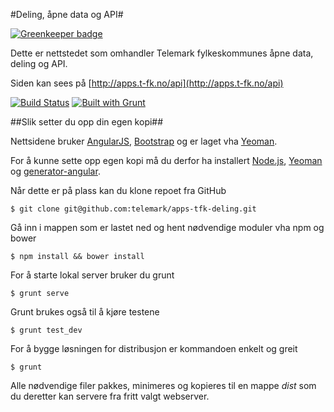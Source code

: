 #Deling, åpne data og API#

[![Greenkeeper badge](https://badges.greenkeeper.io/telemark/apps-tfk-deling.svg)](https://greenkeeper.io/)

Dette er nettstedet som omhandler Telemark fylkeskommunes åpne data, deling og API.

Siden kan sees på [http://apps.t-fk.no/api](http://apps.t-fk.no/api)

[![Build Status](https://travis-ci.org/telemark/apps-tfk-deling.png?branch=master)](https://travis-ci.org/telemark/apps-tfk-deling) [![Built with Grunt](https://cdn.gruntjs.com/builtwith.png)](http://gruntjs.com/)

##Slik setter du opp din egen kopi##

Nettsidene bruker [AngularJS](http://angularjs.org/), [Bootstrap](http://getbootstrap.com/) og er laget vha [Yeoman](http://yeoman.io/).

For å kunne sette opp egen kopi må du derfor ha installert [Node.js](http://nodejs.org/), [Yeoman](http://yeoman.io/) og [generator-angular](https://github.com/yeoman/generator-angular).

Når dette er på plass kan du klone repoet fra GitHub

```
$ git clone git@github.com:telemark/apps-tfk-deling.git
```

Gå inn i mappen som er lastet ned og hent nødvendige moduler vha npm og bower

```
$ npm install && bower install
```

For å starte lokal server bruker du grunt

```
$ grunt serve
```

Grunt brukes også til å kjøre testene

```
$ grunt test_dev
```

For å bygge løsningen for distribusjon er kommandoen enkelt og greit

```
$ grunt
```

Alle nødvendige filer pakkes, minimeres og kopieres til en mappe *dist* som du deretter kan servere fra fritt valgt webserver.
